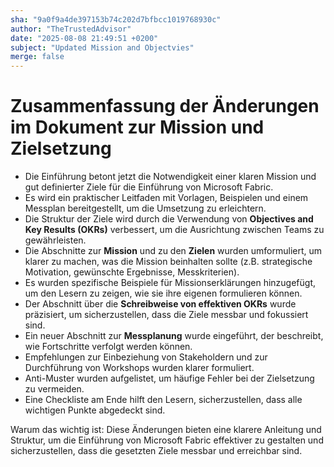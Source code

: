```yaml
---
sha: "9a0f9a4de397153b74c202d7bfbcc1019768930c"
author: "TheTrustedAdvisor"
date: "2025-08-08 21:49:51 +0200"
subject: "Updated Mission and Objectvies"
merge: false
---
```


# Zusammenfassung der Änderungen im Dokument zur Mission und Zielsetzung

- Die Einführung betont jetzt die Notwendigkeit einer klaren Mission und gut definierter Ziele für die Einführung von Microsoft Fabric.
- Es wird ein praktischer Leitfaden mit Vorlagen, Beispielen und einem Messplan bereitgestellt, um die Umsetzung zu erleichtern.
- Die Struktur der Ziele wird durch die Verwendung von **Objectives and Key Results (OKRs)** verbessert, um die Ausrichtung zwischen Teams zu gewährleisten.
- Die Abschnitte zur **Mission** und zu den **Zielen** wurden umformuliert, um klarer zu machen, was die Mission beinhalten sollte (z.B. strategische Motivation, gewünschte Ergebnisse, Messkriterien).
- Es wurden spezifische Beispiele für Missionserklärungen hinzugefügt, um den Lesern zu zeigen, wie sie ihre eigenen formulieren können.
- Der Abschnitt über die **Schreibweise von effektiven OKRs** wurde präzisiert, um sicherzustellen, dass die Ziele messbar und fokussiert sind.
- Ein neuer Abschnitt zur **Messplanung** wurde eingeführt, der beschreibt, wie Fortschritte verfolgt werden können.
- Empfehlungen zur Einbeziehung von Stakeholdern und zur Durchführung von Workshops wurden klarer formuliert.
- Anti-Muster wurden aufgelistet, um häufige Fehler bei der Zielsetzung zu vermeiden.
- Eine Checkliste am Ende hilft den Lesern, sicherzustellen, dass alle wichtigen Punkte abgedeckt sind.

Warum das wichtig ist: Diese Änderungen bieten eine klarere Anleitung und Struktur, um die Einführung von Microsoft Fabric effektiver zu gestalten und sicherzustellen, dass die gesetzten Ziele messbar und erreichbar sind.

